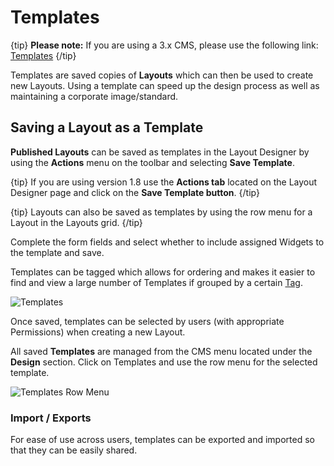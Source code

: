 <!--toc=layouts-->

# Templates

{tip}
**Please note:** If you are using a 3.x CMS, please use the following link: [Templates](layouts_templates.html)
{/tip}

Templates are saved copies of **Layouts** which can then be used to create new Layouts. Using a template can speed up the design process as well as maintaining a corporate image/standard.

## Saving a Layout as a Template

**Published Layouts** can be saved as templates in the Layout Designer by using the **Actions** menu on the toolbar and selecting **Save Template**.

{tip}
If you are using version 1.8 use the **Actions tab** located on the Layout Designer page and click on the **Save Template button**.
{/tip}

{tip}
Layouts can also be saved as templates by using the row menu for a Layout in the Layouts grid.
{/tip}

Complete the form fields and select whether to include assigned Widgets to the template and save.

Templates can be tagged which allows for ordering and makes it easier to find and view a large number of Templates if grouped by a certain [Tag](tour_tags.html).




![Templates](img/v2_layouts_templates_save.png)

Once saved, templates can be selected by users (with appropriate Permissions) when creating a new Layout.

All saved **Templates** are managed from the CMS menu located under the **Design** section. Click on Templates and use the row menu for the selected template.

![Templates Row Menu](img/layouts_templates_row_menu.png)

### Import / Exports

For ease of use across users, templates can be exported and imported so that they can be easily shared.
